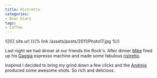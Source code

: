 ```yaml
---
title: Ristretto
categories:
- Dear Diary
tags:
- Coffee
---
```


![]({{ site.url }}{% link /assets/posts/2011/Photo17.jpg %})
  



Last night we had dinner at our friends the Rock's. After dinner [Mike](http://twitter.com/mrock911) fired up his [Gaggia](http://gaggia.com/) espresso machine and made some fabulous [ristretto](http://en.wikipedia.org/wiki/Ristretto).

Inspired I decided to bring my grind down a few clicks and the [Andreja](http://www.chriscoffee.com/products/home/espresso/andrejapremium) produced some awesome shots. So rich and delicious.
